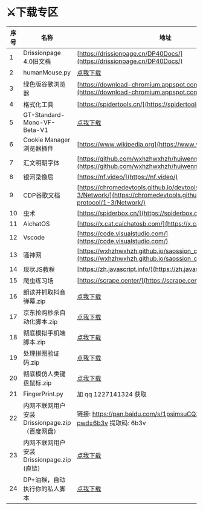 # ⚔️下载专区


| 序号 | 名称                       | 地址                                                                 |
|------|----------------------------|----------------------------------------------------------------------|
| 1    | Drissionpage 4.0旧文档      | [https://drissionpage.cn/DP40Docs/](https://drissionpage.cn/DP40Docs/) |
| 2    | humanMouse.py               | [点我下载](https://github.com/wxhzhwxhzh/123pan/blob/main/hunmanMouse.py) |
| 3    | 绿色版谷歌浏览器            | [https://download-chromium.appspot.com/](https://download-chromium.appspot.com/) |
| 4    | 格式化工具                   | [https://spidertools.cn/](https://spidertools.cn/)                     |
| 5    | GT-Standard-Mono-VF-Beta-V1  | [点我下载](https://wxhzhwxhzh.github.io/dp_helper_doc/zip/GT-Standard-Mono-VF-Beta-V1.zip)                     |
| 6    | Cookie Manager浏览器插件    | [https://www.wikipedia.org](https://www.wikipedia.org)                |
| 7    | 汇文明朝字体                 | [https://github.com/wxhzhwxhzh/huiwenmincho-improved](https://github.com/wxhzhwxhzh/huiwenmincho-improved) |
| 8    | 银河录像局                   | [https://nf.video/](https://nf.video/)                               |
| 9    | CDP谷歌文档                  | [https://chromedevtools.github.io/devtools-protocol/1-3/Network/](https://chromedevtools.github.io/devtools-protocol/1-3/Network/) |
| 10   | 虫术                         | [https://spiderbox.cn/](https://spiderbox.cn/)                         |
| 11   | AichatOS                     | [https://x.cat.caichatosb.com/](https://x.cat.caichatosb.com/)       |
| 12   | Vscode                       | [https://code.visualstudio.com/](https://code.visualstudio.com/)     |
| 13   | 骚神网                       | [https://wxhzhwxhzh.github.io/saossion_code_helper_online/](https://wxhzhwxhzh.github.io/saossion_code_helper_online/) |
| 14   | 现状JS教程                   | [https://zh.javascript.info/](https://zh.javascript.info/)           |
| 15   | 爬虫练习场                   | [https://scrape.center/](https://scrape.center/)                     |
| 16   | 朗读并抓取抖音弹幕.zip       | [点我下载](https://wxhzhwxhzh.github.io/dp_helper_doc/zip/读抖音弹幕.zip)                                      |
| 17   | 京东抢购秒杀自动化脚本.zip   | [点我下载](https://wxhzhwxhzh.github.io/dp_helper_doc/zip/京东抢购秒杀自动化脚本.zip)                          |
| 18   | 彻底模拟手机端脚本.zip       | [点我下载](https://wxhzhwxhzh.github.io/dp_helper_doc/zip/彻底模拟手机端.zip)                                  |
| 19   | 处理拼图验证码.zip       | [点我下载](https://github.com/wxhzhwxhzh/sao/releases/download/1.0/PinTuYanZhengMa.zip)                                  |
| 20   | 彻底模仿人类键盘鼠标.zip       | [点我下载](https://github.com/wxhzhwxhzh/sao/releases/download/1.1/mo_fang_renlei_jianpan_shubiao.zip)                                  |
| 21   | FingerPrint.py       | 加 qq 1227141324  获取                                  |
| 22   | 内网不联网用户安装Drissionpage.zip （百度网盘）  | 链接: https://pan.baidu.com/s/1psimsuCQ3_IX8onb51Wn8g?pwd=6b3v 提取码: 6b3v                                 |
| 23   | 内网不联网用户安装Drissionpage.zip (直链)      | [点我下载](https://github.com/wxhzhwxhzh/sao/releases/download/1.2/NeiWangAnZhuangDP.zip)                                 |
| 24   | DP+油猴，自动执行你的私人脚本     | [点我下载](https://github.com/wxhzhwxhzh/sao/releases/download/1.3/DP+TamperMonkey+demo.zip)                                 |

